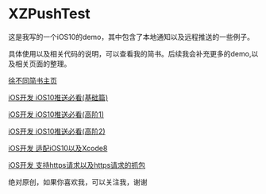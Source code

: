 # XZPushTest
这是我写的一个iOS10的demo，其中包含了本地通知以及远程推送的一些例子。

具体使用以及相关代码的说明，可以查看我的简书。后续我会补充更多的demo,以及相关页面的整理。

[徐不同简书主页](http://www.jianshu.com/users/2446e9195d21/latest_articles)

[iOS开发 iOS10推送必看(基础篇)](http://www.jianshu.com/p/f5337e8f336d)

[iOS开发 iOS10推送必看(高阶1)](http://www.jianshu.com/p/3d602a60ca4f)

[iOS开发 iOS10推送必看(高阶2)](http://www.jianshu.com/p/3d602a60ca4f)


[iOS开发 适配iOS10以及Xcode8](http://www.jianshu.com/p/9756992a35ca)

[iOS开发 支持https请求以及https请求的抓包](http://www.jianshu.com/p/97745be81d64)

绝对原创，如果你喜欢我，可以关注我，谢谢
